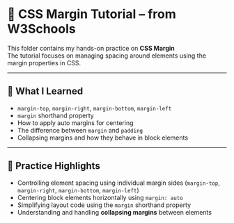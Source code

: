 # 📏 CSS Margin Tutorial – from W3Schools

This folder contains my hands-on practice on **CSS Margin**  
The tutorial focuses on managing spacing around elements using the margin properties in CSS.

---

## 🧠 What I Learned

- `margin-top`, `margin-right`, `margin-bottom`, `margin-left`
- `margin` shorthand property
- How to apply auto margins for centering
- The difference between `margin` and `padding`
- Collapsing margins and how they behave in block elements

---

## 🧪 Practice Highlights

- Controlling element spacing using individual margin sides (`margin-top`, `margin-right`, `margin-bottom`, `margin-left`)
- Centering block elements horizontally using `margin: auto`
- Simplifying layout code using the `margin` shorthand property
- Understanding and handling **collapsing margins** between elements
